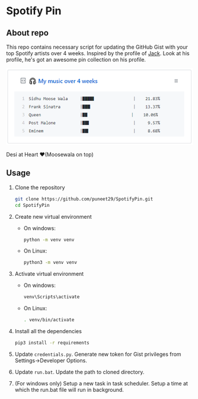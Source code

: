 # Spotify Pin

## About repo

This repo contains necessary script for updating the GitHub Gist with your top Spotify artists over 4 weeks. Inspired by the profile of [Jack](https://github.com/jacc). Look at his profile, he's got an awesome pin collection on his profile.

![Pin Screenshot](Screenshots/PinScreenshot.PNG)

Desi at Heart ❤️(Moosewala on top)

## Usage

1. Clone the repository

    ```bash
    git clone https://github.com/puneet29/SpotifyPin.git
    cd SpotifyPin
    ```

2. Create new virtual environment
    - On windows:

        ```bash
        python -m venv venv
        ```

    - On Linux:

        ```bash
        python3 -m venv venv
        ```

3. Activate virtual environment
    - On windows:

        ```bash
        venv\Scripts\activate
        ```

    - On Linux:

        ```bash
        . venv/bin/activate
        ```

4. Install all the dependencies

    ```bash
    pip3 install -r requirements
    ```

5. Update ```credentials.py```. Generate new token for Gist privileges from Settings->Developer Options.

6. Update ```run.bat```. Update the path to cloned directory.

7. (For windows only) Setup a new task in task scheduler. Setup a time at which the run.bat file will run in background.
